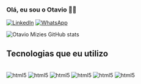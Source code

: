 ### Olá, eu sou o Otavio 🖐🏽

[![LinkedIn](https://img.shields.io/badge/LinkedIn-0077B5?style=for-the-badge&logo=linkedin&logoColor=white)](https://www.linkedin.com/in/otavio-mizies-analyst/) [![WhatsApp](https://img.shields.io/badge/WhatsApp-25D366?style=for-the-badge&logo=whatsapp&logoColor=white)](https://wa.me/message/P4LHZQ5HSMBHO1)

![Otavio Mizies GitHub stats](https://github-readme-stats.vercel.app/api?username=otaviomizies&show_icons=true&theme=dracula)

## Tecnologias que eu utilizo

<div style="display: inline_block"><br/>
<img align="center" alt="html5" src="https://img.icons8.com/?size=100&id=v13GOfYIdvlQ&format=png&color=000000"/>
<img align="center" alt="html5" src="https://img.icons8.com/?size=100&id=6DuoGHb03MQm&format=png&color=000000"/>
<img align="center" alt="html5" src="https://img.icons8.com/?size=100&id=0cRqPqlItA0E&format=png&color=000000"/>
<img align="center" alt="html5" src="https://img.icons8.com/?size=100&id=l2inKCk0cukn&format=png&color=000000"/>
<img align="center" alt="html5" src="https://img.icons8.com/?size=100&id=3sGOUDo9nJ4k&format=png&color=000000"/>
<img align="center" alt="html5" src="https://img.icons8.com/?size=100&id=u9R54eMKS8fw&format=png&color=000000"/>
</div> 
